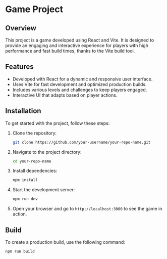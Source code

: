 # Game Project

## Overview
This project is a game developed using React and Vite. It is designed to provide an engaging and interactive experience for players with high performance and fast build times, thanks to the Vite build tool.

## Features
- Developed with React for a dynamic and responsive user interface.
- Uses Vite for fast development and optimized production builds.
- Includes various levels and challenges to keep players engaged.
- Interactive UI that adapts based on player actions.

## Installation

To get started with the project, follow these steps:

1. Clone the repository:
    ```bash
    git clone https://github.com/your-username/your-repo-name.git
    ```

2. Navigate to the project directory:
    ```bash
    cd your-repo-name
    ```

3. Install dependencies:
    ```bash
    npm install
    ```

4. Start the development server:
    ```bash
    npm run dev
    ```

5. Open your browser and go to `http://localhost:3000` to see the game in action.

## Build

To create a production build, use the following command:

```bash
npm run build
